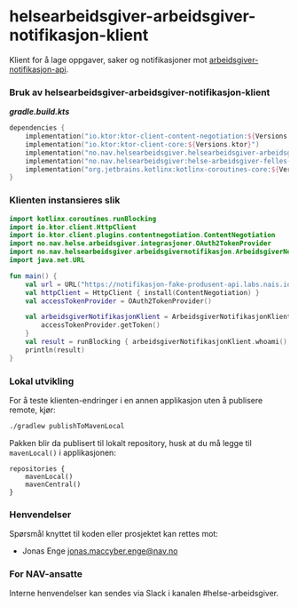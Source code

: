 # helsearbeidsgiver-arbeidsgiver-notifikasjon-klient

Klient for å lage oppgaver, saker og notifikasjoner mot [arbeidsgiver-notifikasjon-api](https://navikt.github.io/arbeidsgiver-notifikasjon-produsent-api/).

### Bruk av helsearbeidsgiver-arbeidsgiver-notifikasjon-klient

***gradle.build.kts***
```kts
dependencies {
    implementation("io.ktor:ktor-client-content-negotiation:${Versions.ktor}")
    implementation("io.ktor:ktor-client-core:${Versions.ktor}")
    implementation("no.nav.helsearbeidsgiver.helsearbeidsgiver-arbeidsgiver-notifikasjon-klient:${Versions.arbeidsgiverNotifikasjonKlient}")
    implementation("no.nav.helsearbeidsgiver:helse-arbeidsgiver-felles-backend:${Versions.fellesBackend}")
    implementation("org.jetbrains.kotlinx:kotlinx-coroutines-core:${Versions.coroutines}")
}
```

### Klienten instansieres slik

```kt
import kotlinx.coroutines.runBlocking
import io.ktor.client.HttpClient
import io.ktor.client.plugins.contentnegotiation.ContentNegotiation
import no.nav.helse.arbeidsgiver.integrasjoner.OAuth2TokenProvider
import no.nav.helsearbeidsgiver.arbeidsgivernotifikasjon.ArbeidsgiverNotifikasjonKlient
import java.net.URL

fun main() {
    val url = URL("https://notifikasjon-fake-produsent-api.labs.nais.io/")
    val httpClient = HttpClient { install(ContentNegotiation) }
    val accessTokenProvider = OAuth2TokenProvider()

    val arbeidsgiverNotifikasjonKlient = ArbeidsgiverNotifikasjonKlient(url, httpClient) {
        accessTokenProvider.getToken()
    }
    val result = runBlocking { arbeidsgiverNotifikasjonKlient.whoami() }
    println(result)
}
```

### Lokal utvikling

For å teste klienten-endringer i en annen applikasjon uten å publisere remote, kjør:

```sh
./gradlew publishToMavenLocal
```

Pakken blir da publisert til lokalt repository, husk at du må legge til `mavenLocal()` i applikasjonen:

```dsl
repositories {
    mavenLocal()
    mavenCentral()
}
```


### Henvendelser

Spørsmål knyttet til koden eller prosjektet kan rettes mot:

* Jonas Enge <jonas.maccyber.enge@nav.no>

### For NAV-ansatte

Interne henvendelser kan sendes via Slack i kanalen #helse-arbeidsgiver.
